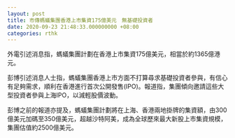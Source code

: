```yaml
---
layout: post
title: 市傳螞蟻集團香港上市集資175億美元　無基礎投資者
date: 2020-09-23 21:48:33.000000000 +08:00
categories: rthk
---
```


外電引述消息指，螞蟻集團計劃在香港上市集資175億美元，相當於約1365億港元。

彭博引述消息人士指，螞蟻集團香港上市方面不打算尋求基礎投資者參與，有信心有足夠需求，順利在香港進行首次公開發售(IPO)。報道指，集團傾向邀請這些大型投資者參與上海IPO，以減輕股價波動。

彭博之前的報道亦提及，螞蟻集團計劃將在上海、香港兩地掛牌的集資額，由300億美元加碼至350億美元，超越沙特阿美，成為全球歷來最大新股上市集資規模，集團估值約2500億美元。
